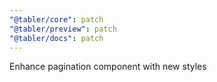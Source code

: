 ```yaml
---
"@tabler/core": patch
"@tabler/preview": patch
"@tabler/docs": patch
---
```


Enhance pagination component with new styles
